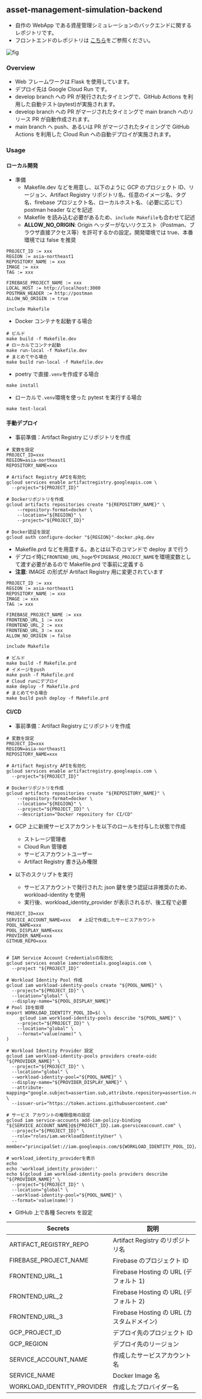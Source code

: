## asset-management-simulation-backend

- 自作の WebApp である資産管理シミュレーションのバックエンドに関するレポジトリです。
- フロントエンドのレポジトリは [こちら](https://github.com/spider-man-tm/asset-management-simulation-frontend)をご参照ください。

![fig](architect.png)

### Overview

- Web フレームワークは Flask を使用しています。
- デプロイ先は Google Cloud Run です。
- develop branch への PR が発行されたタイミングで、GitHub Actions を利用した自動テスト(pytest)が実施されます。
- develop branch への PR がマージされたタイミングで main branch へのリリース PR が自動作成されます。
- main branch へ push、あるいは PR がマージされたタイミングで GitHub Actions を利用した Cloud Run への自動デプロイが実施されます。

### Usage

#### ローカル開発

- 準備
  - Makefile.dev などを用意し、以下のように GCP のプロジェクト ID、リージョン、Artifact Registry リポジトリ名、任意のイメージ名、タグ名、firebase プロジェクト名、ローカルホスト名、（必要に応じて）postman header などを記述
  - Makefile を読み込む必要があるため、`include Makefile`も合わせて記述
  - **ALLOW_NO_ORIGIN**: Origin ヘッダーがないリクエスト（Postman、ブラウザ直接アクセス等）を許可するかの設定。開発環境では true、本番環境では false を推奨

```
PROJECT_ID := xxx
REGION := asia-northeast1
REPOSITORY_NAME := xxx
IMAGE := xxx
TAG := xxx

FIREBASE_PROJECT_NAME := xxx
LOCAL_HOST := http://localhost:3000
POSTMAN_HEADER := http://postman
ALLOW_NO_ORIGIN := true

include Makefile
```

- Docker コンテナを起動する場合

```shell
# ビルド
make build -f Makefile.dev
# ローカルでコンテナ起動
make run-local -f Makefile.dev
# まとめてやる場合
make build run-local -f Makefile.dev
```

- poetry で直接`.venv`を作成する場合

```shell
make install
```

- ローカルで`.venv`環境を使った pytest を実行する場合

```shell
make test-local
```

#### 手動デプロイ

- 事前準備：Artifact Registry にリポジトリを作成

```shell
# 変数を設定
PROJECT_ID=xxx
REGION=asia-northeast1
REPOSITORY_NAME=xxx

# Artifact Registry APIを有効化
gcloud services enable artifactregistry.googleapis.com \
  --project="${PROJECT_ID}"

# Dockerリポジトリを作成
gcloud artifacts repositories create "${REPOSITORY_NAME}" \
    --repository-format=docker \
    --location="${REGION}" \
    --project="${PROJECT_ID}"

# Docker認証を設定
gcloud auth configure-docker "${REGION}"-docker.pkg.dev
```

- Makefile.prd などを用意する。あとは以下のコマンドで deploy まで行う
- デプロイ時に`FRONTEND_URL_hoge`や`FIREBASE_PROJECT_NAME`を環境変数として渡す必要があるので Makefile.prd で事前に定義する
- **注意**: IMAGE の形式が Artifact Registry 用に変更されています

```
PROJECT_ID := xxx
REGION := asia-northeast1
REPOSITORY_NAME := xxx
IMAGE := xxx
TAG := xxx

FIREBASE_PROJECT_NAME := xxx
FRONTEND_URL_1 := xxx
FRONTEND_URL_2 := xxx
FRONTEND_URL_3 := xxx
ALLOW_NO_ORIGIN := false

include Makefile
```

```shell
# ビルド
make build -f Makefile.prd
# イメージをpush
make push -f Makefile.prd
# Cloud runにデプロイ
make deploy -f Makefile.prd
# まとめてやる場合
make build push deploy -f Makefile.prd
```

#### CI/CD

- 事前準備：Artifact Registry にリポジトリを作成

```shell
# 変数を設定
PROJECT_ID=xxx
REGION=asia-northeast1
REPOSITORY_NAME=xxx

# Artifact Registry APIを有効化
gcloud services enable artifactregistry.googleapis.com \
  --project="${PROJECT_ID}"

# Dockerリポジトリを作成
gcloud artifacts repositories create "${REPOSITORY_NAME}" \
    --repository-format=docker \
    --location="${REGION}" \
    --project="${PROJECT_ID}" \
    --description="Docker repository for CI/CD"
```

- GCP 上に新規サービスアカウントを以下のロールを付与した状態で作成

  - ストレージ管理者
  - Cloud Run 管理者
  - サービスアカウントユーザー
  - Artifact Registry 書き込み権限

- 以下のスクリプトを実行
  - サービスアカウントで発行された json 鍵を使う認証は非推奨のため、workload-identity を使用
  - 実行後、workload_identity_provider が表示されるが、後工程で必要

```shell
PROJECT_ID=xxx
SERVICE_ACCOUNT_NAME=xxx   # 上記で作成したサービスアカウント
POOL_NAME=xxx
POOL_DISPLAY_NAME=xxx
PROVIDER_NAME=xxx
GITHUB_REPO=xxx


# IAM Service Account Credentialsの有効化
gcloud services enable iamcredentials.googleapis.com \
  --project "${PROJECT_ID}"

# Workload Identity Pool 作成
gcloud iam workload-identity-pools create "${POOL_NAME}" \
  --project="${PROJECT_ID}" \
  --location="global" \
  --display-name="${POOL_DISPLAY_NAME}"
# Pool IDを取得
export WORKLOAD_IDENTITY_POOL_ID=$( \
     gcloud iam workload-identity-pools describe "${POOL_NAME}" \
    --project="${PROJECT_ID}" \
    --location="global" \
    --format="value(name)" \
)

# Workload Identity Provider 設定
gcloud iam workload-identity-pools providers create-oidc "${PROVIDER_NAME}" \
  --project="${PROJECT_ID}" \
  --location="global" \
  --workload-identity-pool="${POOL_NAME}" \
  --display-name="${PROVIDER_DISPLAY_NAME}" \
  --attribute-mapping="google.subject=assertion.sub,attribute.repository=assertion.repository,attribute.actor=assertion.actor,attribute.aud=assertion.aud" \
  --issuer-uri="https://token.actions.githubusercontent.com"

# サービス アカウントの権限借用の設定
gcloud iam service-accounts add-iam-policy-binding "${SERVICE_ACCOUNT_NAME}@${PROJECT_ID}.iam.gserviceaccount.com" \
  --project="${PROJECT_ID}" \
  --role="roles/iam.workloadIdentityUser" \
  --member="principalSet://iam.googleapis.com/${WORKLOAD_IDENTITY_POOL_ID}/attribute.repository/${GITHUB_REPO}"

# workload_identity_providerを表示
echo
echo 'workload_identity_provider:'
echo $(gcloud iam workload-identity-pools providers describe "${PROVIDER_NAME}" \
  --project="${PROJECT_ID}" \
  --location="global" \
  --workload-identity-pool="${POOL_NAME}" \
  --format='value(name)')

```

- GitHub 上で各種 Secrets を設定

| Secrets                    | 説明                                       |
| -------------------------- | ------------------------------------------ |
| ARTIFACT_REGISTRY_REPO     | Artifact Registry のリポジトリ名           |
| FIREBASE_PROJECT_NAME      | Firebase のプロジェクト ID                 |
| FRONTEND_URL_1             | Firebase Hosting の URL (デフォルト 1)     |
| FRONTEND_URL_2             | Firebase Hosting の URL (デフォルト 2)     |
| FRONTEND_URL_3             | Firebase Hosting の URL (カスタムドメイン) |
| GCP_PROJECT_ID             | デプロイ先のプロジェクト ID                |
| GCP_REGION                 | デプロイ先のリージョン                     |
| SERVICE_ACCOUNT_NAME       | 作成したサービスアカウント名               |
| SERVICE_NAME               | Docker Image 名                            |
| WORKLOAD_IDENTITY_PROVIDER | 作成したプロバイダー名                     |
